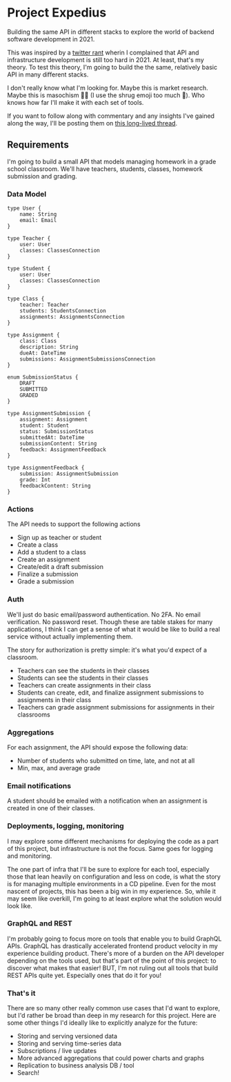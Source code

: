 # Project Expedius

Building the same API in different stacks to explore the world of backend
software development in 2021.

This was inspired by a [twitter rant](https://twitter.com/jcgsville/status/1384339906722353153?s=20)
wherin I complained that API and infrastructure development is still too hard in
2021. At least, that's my theory. To test this theory, I'm going to build the the
same, relatively basic API in many different stacks.

I don't really know what I'm looking for. Maybe this is market research. Maybe
this is masochism 🤷‍♂️ (I use the shrug emoji too much 😬). Who knows how far I'll
make it with each set of tools.

If you want to follow along with commentary and any insights I've gained along
the way, I'll be posting them on [this long-lived thread](https://twitter.com/jcgsville/status/1384348242888986624?s=20).

## Requirements

I'm going to build a small API that models managing homework in a grade school
classroom. We'll have teachers, students, classes, homework submission and grading.

### Data Model

```gql
type User {
    name: String
    email: Email
}

type Teacher {
    user: User
    classes: ClassesConnection
}

type Student {
    user: User
    classes: ClassesConnection
}

type Class {
    teacher: Teacher
    students: StudentsConnection
    assignments: AssignmentsConnection
}

type Assignment {
    class: Class
    description: String
    dueAt: DateTime
    submissions: AssignmentSubmissionsConnection
}

enum SubmissionStatus {
    DRAFT
    SUBMITTED
    GRADED
}

type AssignmentSubmission {
    assignment: Assignment
    student: Student
    status: SubmissionStatus
    submittedAt: DateTime
    submissionContent: String
    feedback: AssignmentFeedback
}

type AssignmentFeedback {
    submission: AssignmentSubmission
    grade: Int
    feedbackContent: String
}
```

### Actions

The API needs to support the following actions

* Sign up as teacher or student
* Create a class
* Add a student to a class
* Create an assignment
* Create/edit a draft submission
* Finalize a submission
* Grade a submission

### Auth

We'll just do basic email/password authentication. No 2FA. No email verification.
No password reset. Though these are table stakes for many applications, I think
I can get a sense of what it would be like to build a real service without
actually implementing them.

The story for authorization is pretty simple: it's what you'd expect of a classroom.

* Teachers can see the students in their classes
* Students can see the students in their classes
* Teachers can create assignments in their class
* Students can create, edit, and finalize assignment submissions to assignments
  in their class
* Teachers can grade assignment submissions for assignments in their classrooms

### Aggregations

For each assignment, the API should expose the following data:

* Number of students who submitted on time, late, and not at all
* Min, max, and average grade

### Email notifications

A student should be emailed with a notification when an assignment is created
in one of their classes.

### Deployments, logging, monitoring

I may explore some different mechanisms for deploying the code as a part of this
project, but infrastructure is not the focus. Same goes for logging and monitoring.

The one part of infra that I'll be sure to explore for each tool, especially those
that lean heavily on configuration and less on code, is what the story is for
managing multiple environments in a CD pipeline. Even for the most nascent
of projects, this has been a big win in my experience. So, while it may seem
like overkill, I'm going to at least explore what the solution would look like.

### GraphQL and REST

I'm probably going to focus more on tools that enable you to build GraphQL APIs.
GraphQL has drastically accelerated frontend product velocity in my experience
building product. There's more of a burden on the API developer depending on the
tools used, but that's part of the point of this project: to discover what makes
that easier! BUT, I'm not ruling out all tools that build REST APIs quite yet.
Especially ones that do it for you!

### That's it

There are so many other really common use cases that I'd want to explore, but I'd
rather be broad than deep in my research for this project. Here are some other things
I'd ideally like to explicitly analyze for the future:

* Storing and serving versioned data
* Storing and serving time-series data
* Subscriptions / live updates
* More advanced aggregations that could power charts and graphs
* Replication to business analysis DB / tool
* Search!
